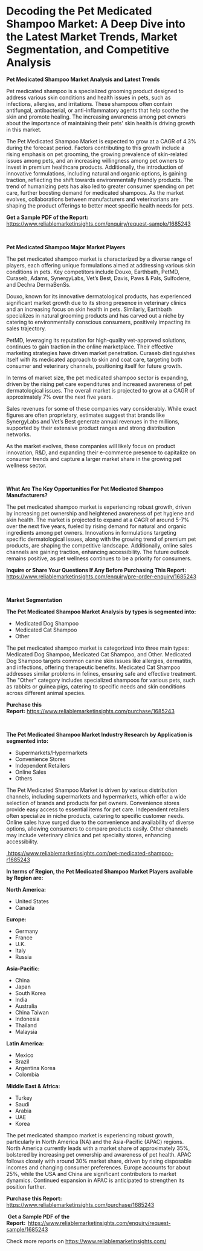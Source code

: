 <p><h1>Decoding the Pet Medicated Shampoo Market: A Deep Dive into the Latest Market Trends, Market Segmentation, and Competitive Analysis</h1></p><p><strong>Pet Medicated Shampoo Market Analysis and Latest Trends</strong></p>
<p><p>Pet medicated shampoo is a specialized grooming product designed to address various skin conditions and health issues in pets, such as infections, allergies, and irritations. These shampoos often contain antifungal, antibacterial, or anti-inflammatory agents that help soothe the skin and promote healing. The increasing awareness among pet owners about the importance of maintaining their pets' skin health is driving growth in this market.</p><p>The Pet Medicated Shampoo Market is expected to grow at a CAGR of 4.3% during the forecast period. Factors contributing to this growth include a rising emphasis on pet grooming, the growing prevalence of skin-related issues among pets, and an increasing willingness among pet owners to invest in premium healthcare products. Additionally, the introduction of innovative formulations, including natural and organic options, is gaining traction, reflecting the shift towards environmentally friendly products. The trend of humanizing pets has also led to greater consumer spending on pet care, further boosting demand for medicated shampoos. As the market evolves, collaborations between manufacturers and veterinarians are shaping the product offerings to better meet specific health needs for pets.</p></p>
<p><strong>Get a Sample PDF of the Report:&nbsp;</strong> <a href="https://www.reliablemarketinsights.com/enquiry/request-sample/1685243?utm_campaign=2116&utm_medium=2&utm_source=Github&utm_content=ia&utm_term=08022025&utm_id=pet-medicated-shampoo">https://www.reliablemarketinsights.com/enquiry/request-sample/1685243</a></p>
<p>&nbsp;</p>
<p><strong>Pet Medicated Shampoo Major Market Players</strong></p>
<p><p>The pet medicated shampoo market is characterized by a diverse range of players, each offering unique formulations aimed at addressing various skin conditions in pets. Key competitors include Douxo, Earthbath, PetMD, Curaseb, Adams, SynergyLabs, Vet’s Best, Davis, Paws & Pals, Sulfodene, and Dechra DermaBenSs.</p><p>Douxo, known for its innovative dermatological products, has experienced significant market growth due to its strong presence in veterinary clinics and an increasing focus on skin health in pets. Similarly, Earthbath specializes in natural grooming products and has carved out a niche by catering to environmentally conscious consumers, positively impacting its sales trajectory.</p><p>PetMD, leveraging its reputation for high-quality vet-approved solutions, continues to gain traction in the online marketplace. Their effective marketing strategies have driven market penetration. Curaseb distinguishes itself with its medicated approach to skin and coat care, targeting both consumer and veterinary channels, positioning itself for future growth.</p><p>In terms of market size, the pet medicated shampoo sector is expanding, driven by the rising pet care expenditures and increased awareness of pet dermatological issues. The overall market is projected to grow at a CAGR of approximately 7% over the next five years.</p><p>Sales revenues for some of these companies vary considerably. While exact figures are often proprietary, estimates suggest that brands like SynergyLabs and Vet’s Best generate annual revenues in the millions, supported by their extensive product ranges and strong distribution networks.</p><p>As the market evolves, these companies will likely focus on product innovation, R&D, and expanding their e-commerce presence to capitalize on consumer trends and capture a larger market share in the growing pet wellness sector.</p></p>
<p>&nbsp;</p>
<p><strong>What Are The Key Opportunities For Pet Medicated Shampoo Manufacturers?</strong></p>
<p><p>The pet medicated shampoo market is experiencing robust growth, driven by increasing pet ownership and heightened awareness of pet hygiene and skin health. The market is projected to expand at a CAGR of around 5-7% over the next five years, fueled by rising demand for natural and organic ingredients among pet owners. Innovations in formulations targeting specific dermatological issues, along with the growing trend of premium pet products, are shaping the competitive landscape. Additionally, online sales channels are gaining traction, enhancing accessibility. The future outlook remains positive, as pet wellness continues to be a priority for consumers.</p></p>
<p><strong>Inquire or Share Your Questions If Any Before Purchasing This Report:</strong> <a href="https://www.reliablemarketinsights.com/enquiry/pre-order-enquiry/1685243?utm_campaign=2116&utm_medium=2&utm_source=Github&utm_content=ia&utm_term=08022025&utm_id=pet-medicated-shampoo">https://www.reliablemarketinsights.com/enquiry/pre-order-enquiry/1685243</a></p>
<p>&nbsp;</p>
<p><strong>Market Segmentation</strong></p>
<p><strong>The Pet Medicated Shampoo Market Analysis by types is segmented into:</strong></p>
<p><ul><li>Medicated Dog Shampoo</li><li>Medicated Cat Shampoo</li><li>Other</li></ul></p>
<p><p>The pet medicated shampoo market is categorized into three main types: Medicated Dog Shampoo, Medicated Cat Shampoo, and Other. Medicated Dog Shampoo targets common canine skin issues like allergies, dermatitis, and infections, offering therapeutic benefits. Medicated Cat Shampoo addresses similar problems in felines, ensuring safe and effective treatment. The "Other" category includes specialized shampoos for various pets, such as rabbits or guinea pigs, catering to specific needs and skin conditions across different animal species.</p></p>
<p><strong>Purchase this Report:&nbsp;</strong><a href="https://www.reliablemarketinsights.com/purchase/1685243?utm_campaign=2116&utm_medium=2&utm_source=Github&utm_content=ia&utm_term=08022025&utm_id=pet-medicated-shampoo">https://www.reliablemarketinsights.com/purchase/1685243</a></p>
<p>&nbsp;</p>
<p><strong>The Pet Medicated Shampoo Market Industry Research by Application is segmented into:</strong></p>
<p><ul><li>Supermarkets/Hypermarkets</li><li>Convenience Stores</li><li>Independent Retailers</li><li>Online Sales</li><li>Others</li></ul></p>
<p><p>The Pet Medicated Shampoo Market is driven by various distribution channels, including supermarkets and hypermarkets, which offer a wide selection of brands and products for pet owners. Convenience stores provide easy access to essential items for pet care. Independent retailers often specialize in niche products, catering to specific customer needs. Online sales have surged due to the convenience and availability of diverse options, allowing consumers to compare products easily. Other channels may include veterinary clinics and pet specialty stores, enhancing accessibility.</p></p>
<p><a href="https://www.reliablemarketinsights.com/pet-medicated-shampoo-r1685243?utm_campaign=2116&utm_medium=2&utm_source=Github&utm_content=ia&utm_term=08022025&utm_id=pet-medicated-shampoo">&nbsp;https://www.reliablemarketinsights.com/pet-medicated-shampoo-r1685243</a></p>
<p><strong>In terms of Region, the Pet Medicated Shampoo Market Players available by Region are:</strong></p>
<p>
    <p> <strong> North America: </strong>
        <ul>
            <li>United States</li>
            <li>Canada</li>
        </ul>
        </p> 
    <p> <strong> Europe: </strong>
        <ul>
            <li>Germany</li>
            <li>France</li>
            <li>U.K.</li>
            <li>Italy</li>
            <li>Russia</li>
        </ul>
        </p> 
    <p> <strong> Asia-Pacific: </strong>
        <ul>
            <li>China</li>
            <li>Japan</li>
            <li>South Korea</li>
            <li>India</li>
            <li>Australia</li>
            <li>China Taiwan</li>
            <li>Indonesia</li>
            <li>Thailand</li>
            <li>Malaysia</li>
        </ul>
        </p> 
    <p> <strong> Latin America: </strong>
        <ul>
            <li>Mexico</li>
            <li>Brazil</li>
            <li>Argentina Korea</li>
            <li>Colombia</li>
        </ul>
        </p> 
    <p> <strong> Middle East & Africa: </strong>
        <ul>
            <li>Turkey</li>
            <li>Saudi</li>
            <li>Arabia</li>
            <li>UAE</li>
            <li>Korea</li>
        </ul>
    </p>
    </p>
<p><p>The pet medicated shampoo market is experiencing robust growth, particularly in North America (NA) and the Asia-Pacific (APAC) regions. North America currently leads with a market share of approximately 35%, bolstered by increasing pet ownership and awareness of pet health. APAC follows closely with around 30% market share, driven by rising disposable incomes and changing consumer preferences. Europe accounts for about 25%, while the USA and China are significant contributors to market dynamics. Continued expansion in APAC is anticipated to strengthen its position further.</p></p>
<p><strong>Purchase this Report: </strong><a href="https://www.reliablemarketinsights.com/purchase/1685243?utm_campaign=2116&utm_medium=2&utm_source=Github&utm_content=ia&utm_term=08022025&utm_id=pet-medicated-shampoo">https://www.reliablemarketinsights.com/purchase/1685243</a></p>
<p>&nbsp;<strong>Get a Sample PDF of the Report:&nbsp;&nbsp;</strong><a href="https://www.reliablemarketinsights.com/enquiry/request-sample/1685243?utm_campaign=2116&utm_medium=2&utm_source=Github&utm_content=ia&utm_term=08022025&utm_id=pet-medicated-shampoo">https://www.reliablemarketinsights.com/enquiry/request-sample/1685243</a></p>
<p><strong></strong></p>
<p>Check more reports on <a href="https://www.reliablemarketinsights.com/?utm_campaign=2116&utm_medium=2&utm_source=Github&utm_content=ia&utm_term=08022025&utm_id=pet-medicated-shampoo">https://www.reliablemarketinsights.com/</a></p>